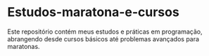 # Estudos-maratona-e-cursos
Este repositório contém meus estudos e práticas em programação, abrangendo desde cursos básicos até problemas avançados para maratonas.
